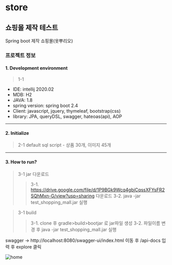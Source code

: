# store

## 쇼핑몰 제작 테스트
Spring boot 제작 쇼핑몰(옷뿌리오)

### 프로젝트 정보
  #### 1. Development environment
  > 1-1 
  * IDE: intellij 2020.02
  * MDB: H2
  * JAVA: 1.8
  * spring version: spring boot 2.4 
  * Client: javascript, jquery, thymeleaf, bootstrap(css)
  * library: 
        JPA, queryDSL, swagger, hateoas(api), AOP

****
  #### 2. Initialize
  >   2-1 default sql script
      - 상품 30개, 이미지 45개

****
  
  #### 3. How to run?
  >3-1 jar 다운로드
  >>3-1. https://drive.google.com/file/d/1P9BGk9Wcq4gbjCqssXFYsFR2SQhMxn-G/view?usp=sharing 다운로드
  >>3-2. java -jar test_shopping_mall.jar 실행
  
  >3-1 build
  >>3-1. clone 후 gradle>build>bootjar 로 jar파일 생성
  >>3-2. 파일이름 변경 후 java -jar test_shopping_mall.jar 실행
  
  swagger  -> http://localhost:8080/swagger-ui/index.html 이동 후 /api-docs 입력 후 explore 클릭
  
  ![home](https://user-images.githubusercontent.com/13414116/102690874-cd57dd00-424b-11eb-99ab-e886f4e29654.png)

